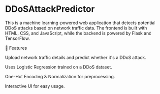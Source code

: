# DDoSAttackPredictor
This is a machine learning-powered web application that detects potential DDoS attacks based on network traffic data. The frontend is built with HTML, CSS, and JavaScript, while the backend is powered by Flask and TensorFlow.

🚀 Features

Upload network traffic details and predict whether it's a DDoS attack.

Uses Logistic Regression trained on a DDoS dataset.

One-Hot Encoding & Normalization for preprocessing.

Interactive UI for easy usage.


